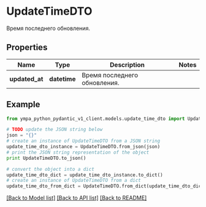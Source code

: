 # UpdateTimeDTO

Время последнего обновления.

## Properties
Name | Type | Description | Notes
------------ | ------------- | ------------- | -------------
**updated_at** | **datetime** | Время последнего обновления. | 

## Example

```python
from ympa_python_pydantic_v1_client.models.update_time_dto import UpdateTimeDTO

# TODO update the JSON string below
json = "{}"
# create an instance of UpdateTimeDTO from a JSON string
update_time_dto_instance = UpdateTimeDTO.from_json(json)
# print the JSON string representation of the object
print UpdateTimeDTO.to_json()

# convert the object into a dict
update_time_dto_dict = update_time_dto_instance.to_dict()
# create an instance of UpdateTimeDTO from a dict
update_time_dto_from_dict = UpdateTimeDTO.from_dict(update_time_dto_dict)
```
[[Back to Model list]](../README.md#documentation-for-models) [[Back to API list]](../README.md#documentation-for-api-endpoints) [[Back to README]](../README.md)


